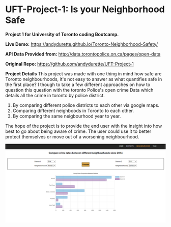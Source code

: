 # UFT-Project-1: Is your Neighborhood Safe

**Project 1 for University of Toronto coding Bootcamp.**

**Live Demo:** https://andydurette.github.io/Toronto-Neighborhood-Safety/ 

**API Data Provided from:** http://data.torontopolice.on.ca/pages/open-data 

**Original Repo:** https://github.com/andydurette/UFT-Project-1 

**Project Details**
This project was made with one thing in mind how safe are Toronto neighbourhoods, it's not easy to answer as what quantifies safe in the first place? I though to take a few different approaches on how to question this question with the toronto Police's open crime Data which details all the crime in toronto by police district.

1. By comparing different police districts to each other via google maps.
2. Comparing different neighboods in Toronto to each other.
3. By comparing the same neigbourhood year to year.

The hope of the project is to provide the end user with the insight into how best to go about being aware of crime. The user could use it to better protect themselves or move out of a worsening neighbourhood.


![markdown-preview-image](assets/images/markdown-preview-image.png)
